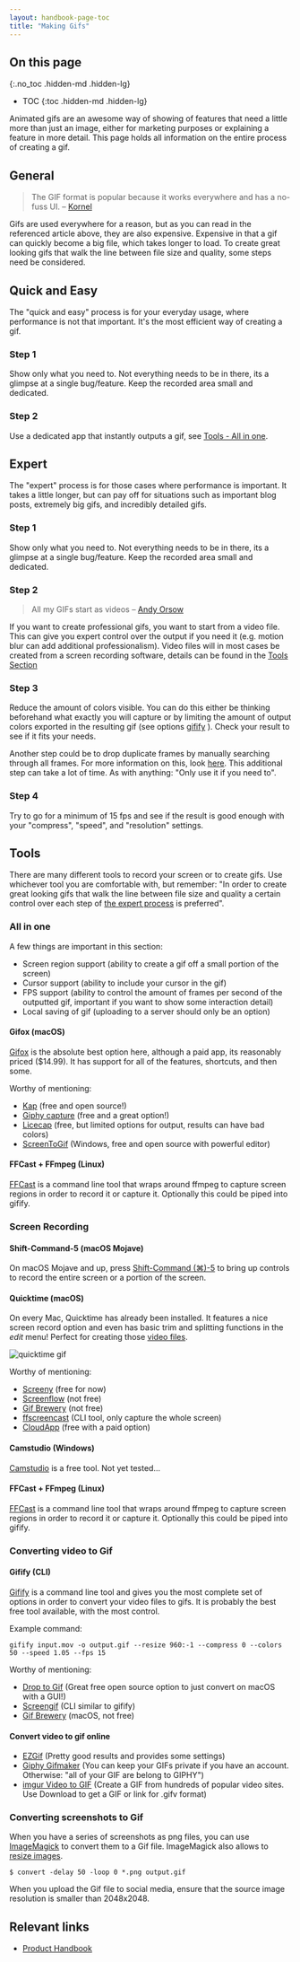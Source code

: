 ```yaml
---
layout: handbook-page-toc
title: "Making Gifs"
---
```


## On this page

{:.no_toc .hidden-md .hidden-lg}

- TOC
{:toc .hidden-md .hidden-lg}

Animated gifs are an awesome way of showing of features that need a little more than just an image, either for marketing purposes or explaining a feature in more detail. This page holds all information on the entire process of creating a gif.

## General

> The GIF format is popular because it works everywhere and has a no-fuss UI. – [Kornel](https://kornel.ski/efficient-gifs#sec44)

Gifs are used everywhere for a reason, but as you can read in the referenced article above, they are also expensive. Expensive in that a gif can quickly become a big file, which takes longer to load. To create great looking gifs that walk the line between file size and quality, some steps need be considered.

## Quick and Easy

The "quick and easy" process is for your everyday usage, where performance is not that important. It's the most efficient way of creating a gif.

### Step 1

Show only what you need to. Not everything needs to be in there, its a glimpse at a single bug/feature. Keep the recorded area small and dedicated.

### Step 2

Use a dedicated app that instantly outputs a gif, see [Tools - All in one](#all-in-one).

## Expert

The "expert" process is for those cases where performance is important. It takes a little longer, but can pay off for situations such as important blog posts, extremely big gifs, and incredibly detailed gifs.

### Step 1

Show only what you need to. Not everything needs to be in there, its a glimpse at a single bug/feature. Keep the recorded area small and dedicated.

### Step 2

> All my GIFs start as videos – [Andy Orsow](http://blog.invisionapp.com/7-tips-for-designing-awesome-gifs/)

If you want to create professional gifs, you want to start from a video file. This can give you expert control over the output if you need it (e.g. motion blur can add additional professionalism). Video files will in most cases be created from a screen recording software, details can be found in the [Tools Section](#tools)

### Step 3

Reduce the amount of colors visible. You can do this either be thinking beforehand what exactly you will capture or by limiting the amount of output colors exported in the resulting gif (see options [gifify](#gifify-cli) ). Check your result to see if it fits your needs.

Another step could be to drop duplicate frames by manually searching through all frames. For more information on this, look [here](http://blog.invisionapp.com/7-tips-for-designing-awesome-gifs/). This additional step can take a lot of time. As with anything: "Only use it if you need to".

### Step 4

Try to go for a minimum of 15 fps and see if the result is good enough with your "compress", "speed", and "resolution" settings.

## Tools

There are many different tools to record your screen or to create gifs. Use whichever tool you are comfortable with, but remember: "In order to create great looking gifs that walk the line between file size and quality a certain control over each step of [the expert process](#expert) is preferred".

### All in one

A few things are important in this section:

- Screen region support (ability to create a gif off a small portion of the screen)
- Cursor support (ability to include your cursor in the gif)
- FPS support (ability to control the amount of frames per second of the outputted gif, important if you want to show some interaction detail)
- Local saving of gif (uploading to a server should only be an option)

#### Gifox (macOS)

[Gifox](http://gifox.io/) is the absolute best option here, although a paid app, its reasonably priced ($14.99). It has support for all of the features, shortcuts, and then some.

Worthy of mentioning:

- [Kap](https://getkap.co/) (free and open source!)
- [Giphy capture](https://itunes.apple.com/us/app/giphy-capture.-the-gif-maker/id668208984?mt=12) (free and a great option!)
- [Licecap](http://www.cockos.com/licecap/) (free, but limited options for output, results can have bad colors)
- [ScreenToGif](http://www.screentogif.com/) (Windows, free and open source with powerful editor)

#### FFCast + FFmpeg (Linux)

[FFCast](https://github.com/lolilolicon/FFcast) is a command line tool that wraps around ffmpeg to capture screen regions in order to record it or capture it. Optionally this could be piped into gifify.

### Screen Recording

#### Shift-Command-5 (macOS Mojave)

On macOS Mojave and up, press [Shift-Command (⌘)-5](https://support.apple.com/en-ca/HT208721) to bring up controls to record
the entire screen or a portion of the screen.

#### Quicktime (macOS)

On every Mac, Quicktime has already been installed. It features a nice screen record option and even has basic trim and splitting functions in the _edit_ menu! Perfect for creating those [video files](#step-1).

![quicktime gif](/handbook/product/making-gifs/quicktime.gif)

Worthy of mentioning:

- [Screeny](https://itunes.apple.com/us/app/screeny/id440991524?mt=12) (free for now)
- [Screenflow](http://www.telestream.net/screenflow/) (not free)
- [Gif Brewery](http://gifbrewery.com/) (not free)
- [ffscreencast](https://github.com/cytopia/ffscreencast) (CLI tool, only capture the whole screen)
- [CloudApp](https://www.getcloudapp.com/) (free with a paid option)

#### Camstudio (Windows)

[Camstudio](http://camstudio.org/) is a free tool. Not yet tested...

#### FFCast + FFmpeg (Linux)

[FFCast](https://github.com/lolilolicon/FFcast) is a command line tool that wraps around ffmpeg to capture screen regions in order to record it or capture it. Optionally this could be piped into gifify.

### Converting video to Gif

#### Gifify (CLI)

[Gifify](https://github.com/vvo/gifify) is a command line tool and gives you the most complete set of options in order to convert your video files to gifs. It is probably the best free tool available, with the most control.

Example command:

`gifify input.mov -o output.gif --resize 960:-1 --compress 0 --colors 50 --speed 1.05 --fps 15`

Worthy of mentioning:

- [Drop to Gif](http://mortenjust.github.io/droptogif/) (Great free open source option to just convert on macOS with a GUI!)
- [Screengif](https://github.com/dergachev/screengif) (CLI similar to gifify)
- [Gif Brewery](http://gifbrewery.com/) (macOS, not free)

#### Convert video to gif online

- [EZGif](http://ezgif.com/video-to-gif) (Pretty good results and provides some settings)
- [Giphy Gifmaker](https://giphy.com/create/gifmaker) (You can keep your GIFs private if you have an account. Otherwise: "all of your GIF are belong to GIPHY")
- [imgur Video to GIF](https://imgur.com/vidgif) (Create a GIF from hundreds of popular video sites. Use Download to get a GIF or link for .gifv format)

### Converting screenshots to Gif

When you have a series of screenshots as png files, you can use [ImageMagick](/handbook/tools-and-tips/#imagemagick) to convert them to a Gif file. ImageMagick also allows to [resize images](/handbook/tools-and-tips/#resizing-images).

```
$ convert -delay 50 -loop 0 *.png output.gif
```

When you upload the Gif file to social media, ensure that the source image resolution is smaller than 2048x2048. 

## Relevant links

- [Product Handbook](/handbook/product/)
